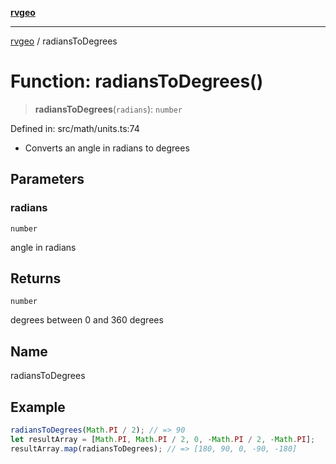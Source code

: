 [**rvgeo**](../README.md)

***

[rvgeo](../globals.md) / radiansToDegrees

# Function: radiansToDegrees()

> **radiansToDegrees**(`radians`): `number`

Defined in: src/math/units.ts:74

- Converts an angle in radians to degrees

## Parameters

### radians

`number`

angle in radians

## Returns

`number`

degrees between 0 and 360 degrees

## Name

radiansToDegrees

## Example

```ts
radiansToDegrees(Math.PI / 2); // => 90
let resultArray = [Math.PI, Math.PI / 2, 0, -Math.PI / 2, -Math.PI];
resultArray.map(radiansToDegrees); // => [180, 90, 0, -90, -180]
```
